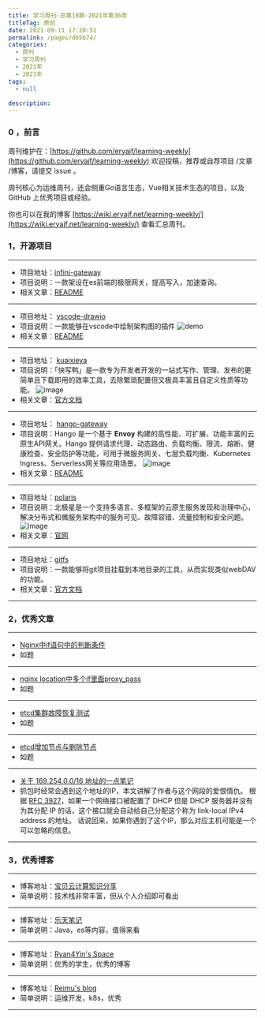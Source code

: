 ```yaml
---
title: 学习周刊-总第19期-2021年第36周
titleTag: 原创
date: 2021-09-11 17:20:51
permalink: /pages/d65b74/
categories:
  - 周刊
  - 学习周刊
  - 2021年
  - 2021年
tags:
  - null

description:
---
```



### 0 ，前言

周刊维护在：[https://github.com/eryajf/learning-weekly](https://github.com/eryajf/learning-weekly)  欢迎投稿，推荐或自荐项目 /文章 /博客，请提交 issue 。

周刊核心为运维周刊，还会侧重Go语言生态，Vue相关技术生态的项目，以及 GitHub 上优秀项目或经验。

你也可以在我的博客 [https://wiki.eryajf.net/learning-weekly/](https://wiki.eryajf.net/learning-weekly/) 查看汇总周刊。

### **1，开源项目**

------

- 项目地址：[infini-gateway](https://github.com/medcl/infini-gateway)
- 项目说明：一款架设在es前端的极限网关，提高写入，加速查询。
- 相关文章：[README](https://github.com/medcl/infini-gateway/blob/master/README.md)

---

- 项目地址： [vscode-drawio](https://github.com/hediet/vscode-drawio)
- 项目说明：一款能够在vscode中绘制架构图的插件
 ![demo](http://t.eryajf.net/imgs/2021/09/e4c5965123bf7e55.gif)
- 相关文章：[README](https://github.com/hediet/vscode-drawio/blob/master/README.md)

---

- 项目地址： [kuaixieya](https://github.com/oncework/kuaixieya)
- 项目说明：「快写鸭」是一款专为开发者开发的一站式写作、管理、发布的更简单且下载即用的效率工具，去除繁琐配置但又极具丰富且自定义性质等功能。
 ![image](http://t.eryajf.net/imgs/2021/09/0384c95d4e82e73b.jpg)
- 相关文章：[官方文档](https://kuaixieya.com/)

---

- 项目地址： [hango-gateway](https://github.com/hango-io/hango-gateway)
- 项目说明：Hango 是一个基于 **Envoy** 构建的高性能、可扩展、功能丰富的云原生API网关。Hango 提供请求代理、动态路由、负载均衡、限流、熔断、健康检查、安全防护等功能，可用于微服务网关、七层负载均衡、Kubernetes Ingress、Serverless网关等应用场景。
   ![image](http://t.eryajf.net/imgs/2021/09/656b20caa2713262.jpg)
- 相关文章：[README](https://github.com/hango-io/hango-gateway/blob/master/README.md)

---

- 项目地址：[polaris](https://github.com/polarismesh/polaris)
- 项目说明：北极星是一个支持多语言、多框架的云原生服务发现和治理中心，解决分布式和微服务架构中的服务可见、故障容错、流量控制和安全问题。
 ![image](http://t.eryajf.net/imgs/2021/09/6e588bb89ac07f7d.jpg)
- 相关文章：[官网](https://polarismesh.cn/#/)

---

- 项目地址：[gitfs](https://github.com/presslabs/gitfs)
- 项目说明：一款能够将git项目挂载到本地目录的工具，从而实现类似webDAV的功能。
- 相关文章：[官方文档](https://www.presslabs.com/docs/code/gitfs/how-it-works/)

------

### **2，优秀文章**

------

-  [Nginx中if语句中的判断条件](https://www.cnblogs.com/songxingzhu/p/6382007.html)
- 如题

----

-  [nginx location中多个if里面proxy_pass](https://blog.csdn.net/liuxiao723846/article/details/83147792)
- 如题

---

-  [etcd集群故障恢复测试](https://blog.csdn.net/dazuiba008/article/details/94595679)
-  如题

---

-  [etcd增加节点与删除节点](https://blog.csdn.net/wuxingge/article/details/107207841)
-  如题

---

- [关于 169.254.0.0/16 地址的一点笔记](https://nova.moe/note-on-169-254-ip-addresses/)
- 抓包时经常会遇到这个地址的IP，本文讲解了作者与这个网段的爱恨情仇。
   根据 [RFC 3927](https://tools.ietf.org/html/rfc3927)，如果一个网络接口被配置了 DHCP 但是 DHCP 服务器并没有为其分配 IP 的话，这个接口就会自动给自己分配这个称为 link-local IPv4 address 的地址。
   话说回来，如果你遇到了这个IP，那么对应主机可能是一个可以忽略的信息。

------

### **3，优秀博客**

------

- 博客地址：[宝贝云计算知识分享](https://www.dearcloud.cn/)
- 简单说明：技术栈非常丰富，但从个人介绍即可看出


----

- 博客地址：[乐天笔记](https://www.letianbiji.com/)
- 简单说明：Java，es等内容，值得来看

---

- 博客地址：[Ryan4Yin's Space](https://ryan4yin.space/)
- 简单说明：优秀的学生，优秀的博客

---

- 博客地址：[Reimu's blog](https://blog.k8s.li/)
- 简单说明：运维开发，k8s，优秀

------